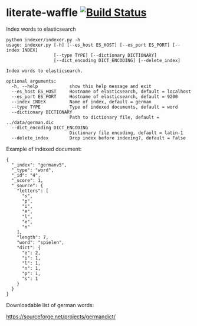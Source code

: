 # literate-waffle  [![Build Status](https://travis-ci.org/zbigniewz/literate-waffle.svg?branch=master)](https://travis-ci.org/zbigniewz/literate-waffle)
Index words to elasticsearch

```
python indexer/indexer.py -h
usage: indexer.py [-h] [--es_host ES_HOST] [--es_port ES_PORT] [--index INDEX]
                  [--type TYPE] [--dictionary DICTIONARY]
                  [--dict_encoding DICT_ENCODING] [--delete_index]

Index words to elasticsearch.

optional arguments:
  -h, --help            show this help message and exit
  --es_host ES_HOST     Hostname of elasticsearch, default = localhost
  --es_port ES_PORT     Hostname of elasticsearch, default = 9200
  --index INDEX         Name of index, default = german
  --type TYPE           Type of indexed documents, default = word
  --dictionary DICTIONARY
                        Path to dictionary file, default = ../data/german.dic
  --dict_encoding DICT_ENCODING
                        Dictionary file encoding, default = latin-1
  --delete_index        Drop index before indexing?, default = False
```



Example of indexed document:
```
{
  "_index": "germanv5",
  "_type": "word",
  "_id": "4",
  "_score": 1,
  "_source": {
    "letters": [
      "s",
      "p",
      "i",
      "e",
      "l",
      "e",
      "n"
    ],
    "length": 7,
    "word": "spielen",
    "dict": {
      "e": 2,
      "i": 1,
      "l": 1,
      "n": 1,
      "p": 1,
      "s": 1
    }
  }
}
```


Downloadable list of german words:

https://sourceforge.net/projects/germandict/
